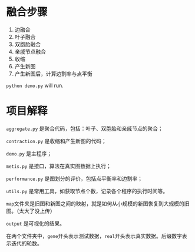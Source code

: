 # 融合步骤

1. 边融合
2. 叶子融合
3. 双胞胎融合
4. 亲戚节点融合
5. 收缩
6. 产生新图
7. 产生新图后，计算边割率与点平衡

`python demo.py` will run.

# 项目解释

`aggregate.py` 是聚合代码，包括：叶子、双胞胎和亲戚节点的聚合；

`contraction.py` 是收缩和产生新图的代码；

`demo.py` 是主程序；

`metis.py` 是接口，算法在真实图数据上执行；

`performance.py` 是图划分的评价，包括点平衡率和边割率；

`utils.py` 是常用工具，如获取节点个数，记录各个程序的执行时间等。

`map`文件夹是旧图和新图之间的映射，就是如何从小规模的新图恢复到大规模的旧图。（太大了没上传）

`output` 是可视化的结果。

在两个文件夹中，`gene`开头表示测试数据，`real`开头表示真实数据。后缀数字表示迭代的轮数。
